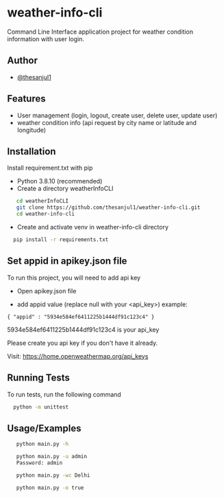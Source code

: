 
# weather-info-cli

Command Line Interface application project for weather condition information with user login.

## Author

- [@thesanjul1](https://www.github.com/thesanjul1)


## Features

- User management (login, logout, create user, delete user, update user)
- weather condition info (api request by city name or latitude and longitude)


## Installation

Install requirement.txt with pip

- Python 3.8.10 (recommended)
- Create a directory weatherInfoCLI
```bash
   cd weatherInfoCLI
   git clone https://github.com/thesanjul1/weather-info-cli.git
   cd weather-info-cli
```
- Create and activate venv in weather-info-cli directory

```bash
  pip install -r requirements.txt
```
    
## Set appid in apikey.json file

To run this project, you will need to add api key

- Open apikey.json file

- add appid value (replace null with your <api_key>)
example:

`{ "appid" : "5934e584ef6411225b1444df91c123c4" }`

5934e584ef6411225b1444df91c123c4 is your api_key

Please create you api key if you don't have it already.

Visit: https://home.openweathermap.org/api_keys


## Running Tests

To run tests, run the following command

```bash
  python -m unittest
```


## Usage/Examples

```bash
   python main.py -h

   python main.py -u admin
   Password: admin

   python main.py -wc Delhi

   python main.py -o true
```

